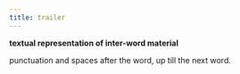 ```yaml
---
title: trailer
---
```


**textual representation of inter-word material**

punctuation and spaces after the word, up till the next word.




